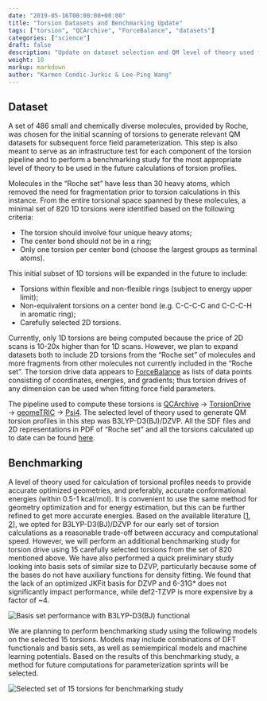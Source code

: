 ```yaml
---
date: "2019-05-16T00:00:00+00:00"
title: "Torsion Datasets and Benchmarking Update"
tags: ["torsion", "QCArchive", "ForceBalance", "datasets"]
categories: ["science"]
draft: false
description: "Update on dataset selection and QM level of theory used for generating initial torsion profiles"
weight: 10
markup: markdown
author: "Karmen Condic-Jurkic & Lee-Ping Wang"
---
```



## Dataset

A set of 486 small and chemically diverse molecules, provided by Roche, was chosen for the initial scanning of torsions to generate relevant QM datasets for subsequent force field parameterization. This step is also meant to serve as an infrastructure test for each component of the torsion pipeline and to perform a benchmarking study for the most appropriate level of theory to be used in the future calculations of torsion profiles. 

Molecules in the “Roche set” have less than 30 heavy atoms, which removed the need for fragmentation prior to torsion calculations in this instance. From the entire torsional space spanned by these molecules, a minimal set of 820 1D torsions were identified based on the following criteria: 

 * The torsion should involve four unique heavy atoms;
 * The center bond should not be in a ring;
 * Only one torsion per center bond (choose the largest groups as terminal atoms).

This initial subset of 1D torsions will be expanded in the future to include:

 * Torsions within flexible and non-flexible rings (subject to energy upper limit);
 * Non-equivalent torsions on a center bond (e.g. C-C-C-C and C-C-C-H in aromatic ring);
 * Carefully selected 2D torsions.

Currently, only 1D torsions are being computed because the price of 2D scans is 10-20x higher than for 1D scans. However, we plan to expand datasets both to include 2D torsions from the “Roche set” of molecules and more fragments from other molecules not currently included in the “Roche set”. The torsion drive data appears to [ForceBalance](https://github.com/leeping/forcebalance) as lists of data points consisting of coordinates, energies, and gradients; thus torsion drives of any dimension can be used when fitting force field parameters. 

The pipeline used to compute these torsions is [QCArchive](https://qcarchive.molssi.org/ ) → [TorsionDrive](https://github.com/lpwgroup/torsiondrive) → [geomeTRIC](https://github.com/leeping/geomeTRIC) → [Psi4](http://www.psicode.org/). The selected level of theory used to generate QM torsion profiles in this step was B3LYP-D3(BJ)/DZVP. All the SDF files and 2D representations in PDF of “Roche set” and all the torsions calculated up to date can be found [here](https://github.com/openforcefield/open-forcefield-data/tree/master/Torsion-Drives/Roche-Reference-Compounds). 


## Benchmarking

A level of theory used for calculation of torsional profiles needs to provide accurate optimized geometries, and preferably, accurate conformational energies (within 0.5-1 kcal/mol). It is convenient to use the same method for geometry optimization and for energy estimation, but this can be further refined to get more accurate energies. Based on the available literature [[1](https://pubs.acs.org/doi/full/10.1021/acs.jctc.7b01074), [2](https://pubs.acs.org/doi/full/10.1021/acs.jctc.5b01066)], we opted for B3LYP-D3(BJ)/DZVP for our early set of torsion calculations as a reasonable trade-off between accuracy and computational speed. However, we will perform an additional benchmarking study for torsion drive using 15 carefully selected torsions from the set of 820 mentioned above. We have also performed a quick preliminary study looking into basis sets of similar size to DZVP, particularly because some of the bases do not have auxiliary functions for density fitting. We found that the lack of an optimized JKFit basis for DZVP and 6-31G* does not significantly impact performance, while def2-TZVP is more expensive by a factor of ~4. 


![Basis set performance with B3LYP-D3\(BJ\) functional](basis-set-benchmark.png "Basis set performance with B3LYP-D3\(BJ\) functional")


We are planning to perform benchmarking study using the following models on the selected 15 torsions. Models may include combinations of DFT functionals and basis sets, as well as semiempirical models and machine learning potentials. Based on the results of this benchmarking study, a method for future computations for parameterization sprints will be selected. 


![Selected set of 15 torsions for benchmarking study](torsion-benchmark-set.png "Selected set of 15 torsions for benchmarking study")





